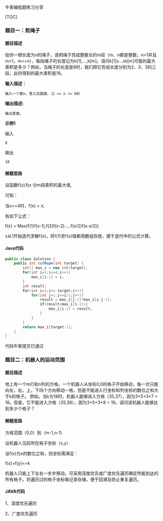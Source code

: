 牛客编程题练习分享

[TOC]

### 题目一：剪绳子

#### 题目描述

给你一根长度为n的绳子，请把绳子剪成整数长的m段（m、n都是整数，n>1并且m>1，m<=n），每段绳子的长度记为k[1],...,k[m]。请问k[1]x...xk[m]可能的最大乘积是多少？例如，当绳子的长度是8时，我们把它剪成长度分别为2、3、3的三段，此时得到的最大乘积是18。

**输入描述：**

```
输入一个数n，意义见题面。（2 <= n <= 60）
```

**输出描述:**

```
输出答案。
```

**示例1**

输入

```
8
```

输出

```
18
```

#### 解题思路

  设函数f(x)为x 分m段乘积的最大值, 

可知：

当x<=4时，f(x) = x; 

 有如下公式：

f(x) = Max{f(1)f(x-1),f(2)f(x-2).....f(x/2)f(x-x/2)} 

  x从1开始迭代求解f(x)，将f(1)至f(x)值都用数组存放，便于迭代中的公式计算。 

#### Java代码

```java
public class Solution {
    public int cutRope(int target) {
        int[] max_i = new int[target];
        for(int i=1;i<=4;i++){
            max_i[i-1] = i;
        }
        int result;
        for(int i=5;i<= target;i++){
            for(int j=1;j<=i/2;j++){
                result = max_i[j-1]*max_i[i-j-1];
                if(result>max_i[i-1]){
                    max_i[i-1] = result;
                }
            }
        }
        return max_i[target-1];
    }
}
```

代码牛客提交已通过



### 题目二：机器人的运动范围

#### 题目描述

地上有一个m行和n列的方格。一个机器人从坐标0,0的格子开始移动，每一次只能向左，右，上，下四个方向移动一格，但是不能进入行坐标和列坐标的数位之和大于k的格子。 例如，当k为18时，机器人能够进入方格（35,37），因为3+5+3+7 = 18。但是，它不能进入方格（35,38），因为3+5+3+8 = 19。请问该机器人能够达到多少个格子？

#### 解题思路

方格范围（0,0）到（m-1,n-1）

设机器人当前所在格子坐标（x,y）

设f(x)为x的数位之和，则坐标需满足：

f(x)+f(y)<=k

机器人只能上下左右一步步移动，可采用深度优先或广度优先遍历确定所能到达的所有格子。将遍历过的格子坐标做记录存储，便于回溯及防止重复遍历。

#### JAVA代码

1、深度优先遍历



2、广度优先遍历